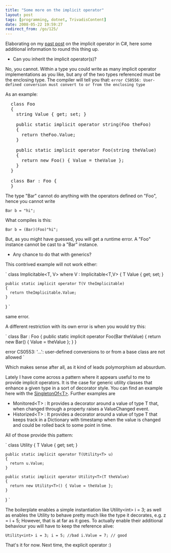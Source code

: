```yaml
---
title: "Some more on the implicit operator"
layout: post
tags: [programming, dotnet, TrivadisContent]
date: 2008-05-22 19:59:27
redirect_from: /go/125/
---
```


Elaborating on my [past post](/go/104) on the implicit operator in C#, here some additional information to round this thing up.

*   Can you inherit the implicit operator(s)? 

 No, you cannot. Within a type you could write as many implicit operator implementations as you like, but any of the two types referenced must be the enclosing type. The compiler will tell you that:
  ` error CS0556: User-defined conversion must convert to or from the enclosing type `  

As an example:
  <pre class="sh_csharp">
  class Foo
  {
    string Value { get; set; }

    public static implicit operator string(Foo theFoo)
    {
      return theFoo.Value;
    }

    public static implicit operator Foo(string theValue)
    {
      return new Foo() { Value = theValue };
    }
  }

  class Bar : Foo {
  }
</pre>

The type "Bar" cannot do anything with the operators defined on "Foo", hence you cannot write

`Bar b = "hi";`

What compiles is this:

`
Bar b = (Bar)(Foo)"hi";
`

But, as you might have guessed, you will get a runtime error. A "Foo" instance cannot be cast to
a "Bar" instance.

*   Any chance to do that with generics?

This contrived example will not work either:

`
  class Implicitable<T, V> where V : Implicitable<T,V>
  {
    T Value { get; set; }

    public static implicit operator T(V theImplicitable)
    {
      return theImplicitable.Value;
    }
  }
`

same error.

A different restriction with its own error is when you would try this:

`
  class Bar : Foo
  {
    public static implicit operator Foo(Bar theValue)
    {
      return new Bar() { Value = theValue };
    }
  }

error CS0553: '...': user-defined conversions to or from a base class are not allowed
`

Which makes sense after all, as it kind of leads polymorphism ad absurdum.

Lately I have come across a pattern where it appears useful to me to provide implicit operators. 
It is the case for generic utility classes that enhance a given type in a sort of decorator style.
You can find an example here with the [SingletonOf&lt;T&gt;](http://realfiction.net/go/153). Further examples are

*   Monitored&lt;T&gt; : It provides a decorator around a value of type T that, when changed through a property raises a ValueChanged event.
*   Historized&lt;T&gt; : It provides a decorator around a value of type T that keeps track in a Dictionary with timestamp when the value is changed and could be rolled back to some point in time.

All of those provide this pattern:

`
  class Utility<T>
  {
    T Value { get; set; }

    public static implicit operator T(Utility<T> u)
    {
      return u.Value;
    }

    public static implicit operator Utility<T>(T theValue)
    {
      return new Utility<T>() { Value = theValue };
    }
  }
`

The boilerplate enables a simple instantiation like Utility&lt;int&gt; i = 3; as well as enables the Utility
to behave pretty much like the type it decorates, e.g. z = i + 5;
However, that is at far as it goes. To actually enable their additional behaviour you will have to keep
the reference alive:

`
Utility<int> i = 3;
i = 5; //bad
i.Value = 7; // good
`

That's it for now. Next time, the explicit operator :)